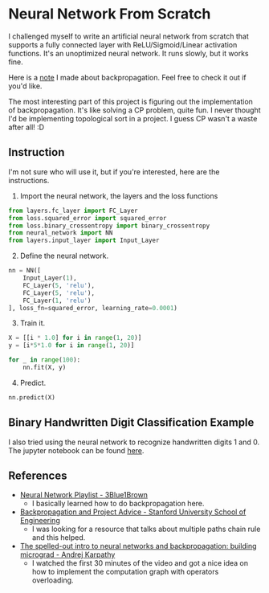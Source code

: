 # Neural Network From Scratch

I challenged myself to write an artificial neural network from scratch that supports a fully connected layer with ReLU/Sigmoid/Linear activation functions. It's an unoptimized neural network. It runs slowly, but it works fine.

Here is a [note](https://www.wyhong3103.tech/blog/backpropagation) I made about backpropagation. Feel free to check it out if you'd like.

The most interesting part of this project is figuring out the implementation of backpropagation. It's like solving a CP problem, quite fun. I never thought I'd be implementing topological sort in a project. I guess CP wasn't a waste after all! :D

## Instruction

I'm not sure who will use it, but if you're interested, here are the instructions.

1. Import the neural network, the layers and the loss functions
```python
from layers.fc_layer import FC_Layer
from loss.squared_error import squared_error
from loss.binary_crossentropy import binary_crossentropy
from neural_network import NN
from layers.input_layer import Input_Layer
```
2. Define the neural network.

```python
nn = NN([
    Input_Layer(1),
    FC_Layer(5, 'relu'),
    FC_Layer(5, 'relu'),
    FC_Layer(1, 'relu')
], loss_fn=squared_error, learning_rate=0.0001)
```

3. Train it.

```python
X = [[i * 1.0] for i in range(1, 20)]
y = [i*5*1.0 for i in range(1, 20)]

for _ in range(100):
    nn.fit(X, y)
```

4. Predict.

```python
nn.predict(X)
```

## Binary Handwritten Digit Classification Example

I also tried using the neural network to recognize handwritten digits 1 and 0. The jupyter notebook can be found [here](https://github.com/wyhong3103/neural-network-from-scratch/blob/main/binary-handwritten-digit-classification.ipynb).

## References

- [Neural Network Playlist - 3Blue1Brown](https://www.youtube.com/playlist?list=PLZHQObOWTQDNU6R1_67000Dx_ZCJB-3pi) 
  - I basically learned how to do backpropagation here.
- [Backpropagation and Project Advice - Stanford University School of Engineering](https://www.youtube.com/watch?v=isPiE-DBagM)
  - I was looking for a resource that talks about multiple paths chain rule and this helped. 
- [The spelled-out intro to neural networks and backpropagation: building micrograd - Andrej Karpathy](https://www.youtube.com/watch?v=VMj-3S1tku0)
  - I watched the first 30 minutes of the video and got a nice idea on how to implement the computation graph with operators overloading.